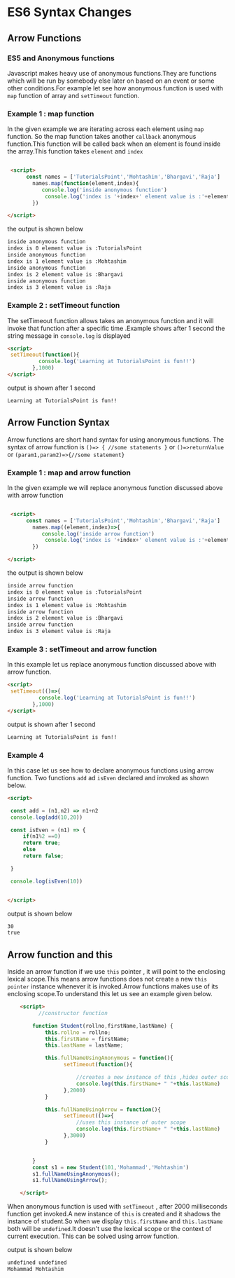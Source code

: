 # ES6 Syntax Changes

## Arrow Functions

### ES5 and Anonymous functions

Javascript makes heavy use of anonymous functions.They are functions which will be run by somebody else later on based on an event or some other conditions.For example let see how  anonymous function is used with `map` function of array and `setTimeout` function.

### Example 1 : map function

In the given example we are iterating across each element using `map` function. So the map function takes another `callback` anonymous function.This function will be called back when an element is found inside the array.This function takes `element` and `index`

```html

 <script>
      const names = ['TutorialsPoint','Mohtashim','Bhargavi','Raja']
        names.map(function(element,index){
           console.log('inside anonymous function')
            console.log('index is '+index+' element value is :'+element)
        })

</script>

```

the output is shown below

```html
inside anonymous function
index is 0 element value is :TutorialsPoint
inside anonymous function
index is 1 element value is :Mohtashim
inside anonymous function
index is 2 element value is :Bhargavi
inside anonymous function
index is 3 element value is :Raja
```

### Example 2 : setTimeout function

The setTimeout function allows takes an anonymous function and it will invoke that function after a specific time .Example shows after 1 second the string message in `console.log` is displayed

```html
<script>
 setTimeout(function(){
          console.log('Learning at TutorialsPoint is fun!!')
        },1000)
</script>

```

output is shown after 1 second

```html
Learning at TutorialsPoint is fun!!
```

## Arrow Function Syntax

Arrow functions are short hand syntax for using anonymous functions. The syntax of arrow function is `()=> { //some statements }`  or `()=>returnValue` or `(param1,param2)=>{//some statement}`

### Example 1 : map and arrow function

In the given example we will replace anonymous function discussed above with arrow function

```html

 <script>
      const names = ['TutorialsPoint','Mohtashim','Bhargavi','Raja']
        names.map((element,index)=>{
           console.log('inside arrow function')
            console.log('index is '+index+' element value is :'+element)
        })

</script>

```

the output is shown below

```html
inside arrow function
index is 0 element value is :TutorialsPoint
inside arrow function
index is 1 element value is :Mohtashim
inside arrow function
index is 2 element value is :Bhargavi
inside arrow function
index is 3 element value is :Raja
```

### Example 3 : setTimeout and arrow function

In this example let us replace anonymous function discussed above with arrow function.

```html
<script>
 setTimeout(()=>{
          console.log('Learning at TutorialsPoint is fun!!')
        },1000)
</script>

```

output is shown after 1 second

```html
Learning at TutorialsPoint is fun!!
```


### Example 4

In this case let us see how to declare anonymous functions using arrow function. Two functions `add` ad `isEven` declared and invoked as shown below.

```html
<script>

 const add = (n1,n2) => n1+n2
 console.log(add(10,20))

 const isEven = (n1) => {
     if(n1%2 ==0)
     return true;
     else
     return false;

 }

 console.log(isEven(10))


</script>


```

output is shown below

```html
30
true

```

## Arrow function and this

Inside an arrow function if we use `this` pointer , it will point to the enclosing lexical scope.This means arrow functions does not create a new `this pointer` instance whenever it is invoked.Arrow functions  makes use of its enclosing scope.To understand this let us see an example given below.

```html
    <script>
          //constructor function

        function Student(rollno,firstName,lastName) {
            this.rollno = rollno;
            this.firstName = firstName;
            this.lastName = lastName;

            this.fullNameUsingAnonymous = function(){
                  setTimeout(function(){

                      //creates a new instance of this ,hides outer scope of this
                      console.log(this.firstName+ " "+this.lastName)
                  },2000)
            }

            this.fullNameUsingArrow = function(){
                  setTimeout(()=>{
                      //uses this instance of outer scope
                      console.log(this.firstName+ " "+this.lastName)
                  },3000)
            }


        }
        const s1 = new Student(101,'Mohammad','Mohtashim')
        s1.fullNameUsingAnonymous();
        s1.fullNameUsingArrow();

    </script>


```

When anonymous function is used with `setTimeout` , after 2000 milliseconds
function get invoked.A new instance of `this` is created and it shadows the instance of student.So when we display `this.firstName` and `this.lastName` both will be `undefined`.It doesn't use the lexical scope or the context of current execution. This can be solved using arrow function.

output is shown below

```html
undefined undefined
Mohammad Mohtashim

```

